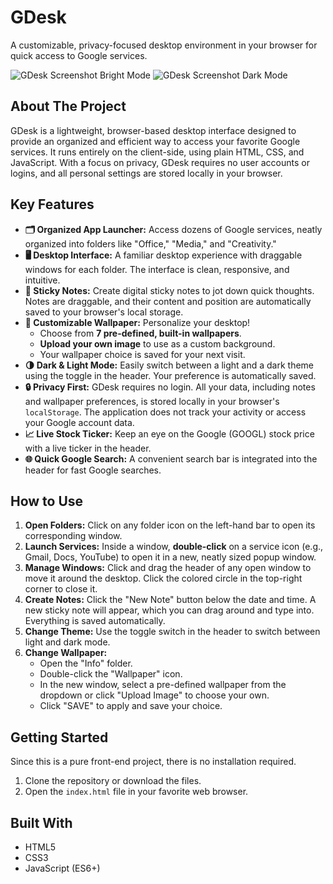 # GDesk

A customizable, privacy-focused desktop environment in your browser for quick access to Google services.

![GDesk Screenshot Bright Mode](https://i.postimg.cc/KjJtvxXP/GDek-Bright-Mode.png) 
![GDesk Screenshot Dark Mode](https://i.postimg.cc/SQr6G7nP/GDesk-Dark-Mode.png) 

## About The Project

GDesk is a lightweight, browser-based desktop interface designed to provide an organized and efficient way to access your favorite Google services. It runs entirely on the client-side, using plain HTML, CSS, and JavaScript. With a focus on privacy, GDesk requires no user accounts or logins, and all personal settings are stored locally in your browser.

## Key Features

*   **🗂️ Organized App Launcher:** Access dozens of Google services, neatly organized into folders like "Office," "Media," and "Creativity."
*   **🖥️ Desktop Interface:** A familiar desktop experience with draggable windows for each folder. The interface is clean, responsive, and intuitive.
*   **📝 Sticky Notes:** Create digital sticky notes to jot down quick thoughts. Notes are draggable, and their content and position are automatically saved to your browser's local storage.
*   **🎨 Customizable Wallpaper:** Personalize your desktop!
    *   Choose from **7 pre-defined, built-in wallpapers**.
    *   **Upload your own image** to use as a custom background.
    *   Your wallpaper choice is saved for your next visit.
*   **🌗 Dark & Light Mode:** Easily switch between a light and a dark theme using the toggle in the header. Your preference is automatically saved.
*   **🔒 Privacy First:** GDesk requires no login. All your data, including notes and wallpaper preferences, is stored locally in your browser's `localStorage`. The application does not track your activity or access your Google account data.
*   **📈 Live Stock Ticker:** Keep an eye on the Google (GOOGL) stock price with a live ticker in the header.
*   **🌐 Quick Google Search:** A convenient search bar is integrated into the header for fast Google searches.

## How to Use

1.  **Open Folders:** Click on any folder icon on the left-hand bar to open its corresponding window.
2.  **Launch Services:** Inside a window, **double-click** on a service icon (e.g., Gmail, Docs, YouTube) to open it in a new, neatly sized popup window.
3.  **Manage Windows:** Click and drag the header of any open window to move it around the desktop. Click the colored circle in the top-right corner to close it.
4.  **Create Notes:** Click the "New Note" button below the date and time. A new sticky note will appear, which you can drag around and type into. Everything is saved automatically.
5.  **Change Theme:** Use the toggle switch in the header to switch between light and dark mode.
6.  **Change Wallpaper:**
    *   Open the "Info" folder.
    *   Double-click the "Wallpaper" icon.
    *   In the new window, select a pre-defined wallpaper from the dropdown or click "Upload Image" to choose your own.
    *   Click "SAVE" to apply and save your choice.

## Getting Started

Since this is a pure front-end project, there is no installation required.

1.  Clone the repository or download the files.
2.  Open the `index.html` file in your favorite web browser.

## Built With

*   HTML5
*   CSS3
*   JavaScript (ES6+)
